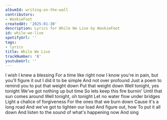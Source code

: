 ```yaml
---
albumId: writing-on-the-wall
contributors:
- WookieFoot
createdAt: '2025-01-30'
description: Lyrics for While We Live by WookieFoot
id: while-we-live
spotifyUrl: ''
tags:
- lyrics
title: While We Live
trackNumber: '8'
youtubeUrl: ''
---
```


I wish I knew a blessing
For a time like right now
I know you're in pain, but you'll figure it out
I did it to be simple
And not over profound
Just a poem to remind you to put that weight down
Put that weight down
Well tonight, yes tonight
We've got nothing up but time
So lets keep this fire burnin'
Until that sun comes around
Well tonight, oh tonight
Let no water flow under bridges
Light a chalice of forgiveness
For the ones that we burn down
Cause it's a long road
And we've got to lighten our load
And figure out, how
To put it all down
And listen to the sound of what's happening now
And sing